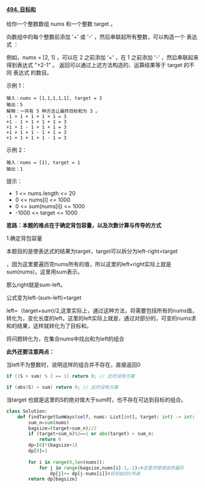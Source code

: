 #### [494. 目标和](https://leetcode.cn/problems/target-sum/)

给你一个整数数组 nums 和一个整数 target 。

向数组中的每个整数前添加 '+' 或 '-' ，然后串联起所有整数，可以构造一个 表达式 ：

例如，nums = [2, 1] ，可以在 2 之前添加 '+' ，在 1 之前添加 '-' ，然后串联起来得到表达式 "+2-1" 。
返回可以通过上述方法构造的、运算结果等于 target 的不同 表达式 的数目。

 

示例 1：

```
输入：nums = [1,1,1,1,1], target = 3
输出：5
解释：一共有 5 种方法让最终目标和为 3 。
-1 + 1 + 1 + 1 + 1 = 3
+1 - 1 + 1 + 1 + 1 = 3
+1 + 1 - 1 + 1 + 1 = 3
+1 + 1 + 1 - 1 + 1 = 3
+1 + 1 + 1 + 1 - 1 = 3
```

示例 2：

```
输入：nums = [1], target = 1
输出：1
```


提示：

- 1 <= nums.length <= 20
- 0 <= nums[i] <= 1000
- 0 <= sum(nums[i]) <= 1000
- -1000 <= target <= 1000

**思路：本题的难点在于确定背包容量，以及次数计算与传导的方式**

1.确定背包容量

本题目的是使表达式的结果为target，target可以拆分为left-right=target

，因为这里要遍历完nums所有的值，所以这里的left+right实际上就是sum(nums)，这里用sum表示。

那么right就是sum-left。

公式变为left-(sum-left)=target

left=（target+sum)/2,这里实际上，通过这种方法，将需要包括所有的nums值，转化为，变化长度的left，这里的left实际上就是，通过对部分的，可变的nums求和的结果，这样就转化为了目标和。

将问题转化为，在集合nums中找出和为left的组合

**此外还要注意两点：**

当left不为整数时，说明这样的组合并不存在，直接返回0

```cpp
if ((S + sum) % 2 == 1) return 0; // 此时没有方案
```

```cpp
if (abs(S) > sum) return 0; // 此时没有方案
```

当target 也就是这里的S的绝对值大于sum时，也不存在可达到目标的组合。

```python
class Solution:
    def findTargetSumWays(self, nums: List[int], target: int) -> int:
        sum_n=sum(nums)
        bagsize=(target+sum_n)//2
        if (target+sum_n)%2==1 or abs(target) > sum_n:
            return 0
        dp=[0]*(bagsize+1)
        dp[0]=1
        
        for i in range(0,len(nums)):
            for j in range(bagsize,nums[i]-1,-1):#这里须使用逆序遍历
                dp[j]+= dp[j-nums[i]]#将初始的1传递
        return dp[bagsize]
```

